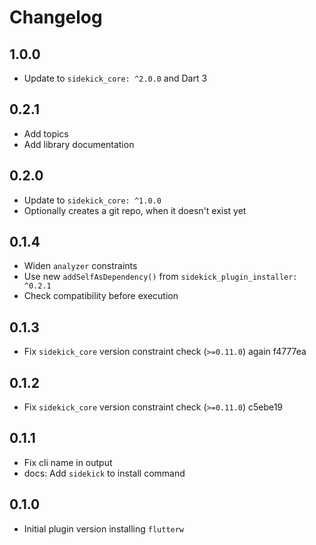# Changelog

## 1.0.0
- Update to `sidekick_core: ^2.0.0` and Dart 3

## 0.2.1
- Add topics
- Add library documentation

## 0.2.0
- Update to `sidekick_core: ^1.0.0`
- Optionally creates a git repo, when it doesn't exist yet

## 0.1.4

- Widen `analyzer` constraints
- Use new `addSelfAsDependency()` from `sidekick_plugin_installer: ^0.2.1`
- Check compatibility before execution

## 0.1.3

- Fix `sidekick_core` version constraint check (`>=0.11.0`) again f4777ea

## 0.1.2

- Fix `sidekick_core` version constraint check (`>=0.11.0`) c5ebe19

## 0.1.1
- Fix cli name in output
- docs: Add `sidekick` to install command 

## 0.1.0

- Initial plugin version installing `flutterw`